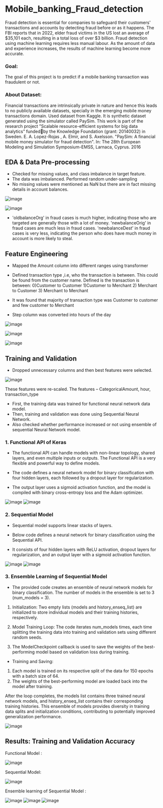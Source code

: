 # Mobile_banking_Fraud_detection

Fraud detection is essential for companies to safeguard their customers' transactions and accounts by detecting fraud before or as it happens. 
The FBI reports that in 2022, elder fraud victims in the US lost an average of $35,101 each, resulting in a total loss of over $3 billion.
Fraud detection using machine learning requires less manual labour. As the amount of data and experience increases, the results of machine learning become more accurate.


### Goal:

The goal of this project is to predict if a mobile banking transaction was fraudulent or not.

### About Dataset:
Financial transactions are intrinsically private in nature and hence this leads to no publicly available datasets, specially in the emerging mobile money transactions domain.
Used dataset from Kaggle. It is synthetic dataset generated using the simulator called PaySim. 
This work is part of the research project ”Scalable resource-efficient systems for big data analytics” fundedby the Knowledge Foundation (grant: 20140032) in Sweden.
E. A. Lopez-Rojas , A. Elmir, and S. Axelsson. "PaySim: A financial mobile money simulator for fraud detection". In: The 28th European Modeling and Simulation Symposium-EMSS, Larnaca, Cyprus. 2016

## EDA & Data Pre-processing

- Checked for missing values, and class imbalance in target feature.
- The data was imbalanced. Performed random under-sampling
- No missing values were mentioned as NaN but there are in fact missing details in account balances. 


![image](https://github.com/user-attachments/assets/f6f6550b-4136-4a0d-87d3-ca24666c6d47)


![image](https://github.com/user-attachments/assets/93422a63-c49c-4838-b65a-c3ed5dd701d7)


- 'oldbalanceOrg' in fraud cases is much higher, indicating those who are targeted are generally those with a lot of money. 'newbalanceOrig' in fraud cases are much less in fraud cases. 'newbalanceDest' in fraud cases is very less, indicating the person who does have much money in account is more likely to steal. 

## Feature Engineering

- Mapped the Amount column into different ranges using transformer

- Defined transaction type ,i.e, who the transaction is between. This could be found from the customer name. Defined is the transaction is between:
          0)Customer to Customer   1)Customer to Merchant 
          2) Merchant to Customer  3) Merchant to Merchant

- It was found that majority of transaction type was Customer to customer and few customer to Merchant

- Step column was converted into hours of the day 

![image](https://github.com/user-attachments/assets/af721d87-1990-494c-acca-30e577dd38db)

![image](https://github.com/user-attachments/assets/cb3f3f1d-f85b-4941-99ef-73d714e3df2a)

![image](https://github.com/user-attachments/assets/ddc6bae9-3763-4c82-8840-9b8614d877cc)


## Training and Validation

- Dropped unnecessary columns and then best features were selected. 

![image](https://github.com/user-attachments/assets/37be82a0-c8a7-4109-a21b-290634417d2b)

These features were re-scaled. The features  – CategoricalAmount, hour, transaction_type

- First, the training data was trained for  functional neural network data model. 
- Then, training and validation was done using Sequential Neural Network.
- Also checked whether performance increased or not using ensemble of sequential Neural Network model.

### 1. Functional API of Keras

- The functional API can handle models with non-linear topology, shared layers, and even multiple inputs or outputs. The Functional API is a very flexible and powerful way to define models.

- The code defines a neural network model for binary classification with four hidden layers, each followed by a dropout layer for regularization. 

- The output layer uses a sigmoid activation function, and the model is compiled with binary cross-entropy loss and the Adam optimizer. 


![image](https://github.com/user-attachments/assets/fb135798-6ce9-42ee-a7e0-5ec09a7b90bc)          ![image](https://github.com/user-attachments/assets/e838ebda-d045-4684-87d6-1e0dc6d867aa)


### 2. Sequential Model

- Sequential model supports linear stacks of layers.

- Below code defines a neural network for binary classification using the Sequential API. 

- It consists of four hidden layers with ReLU activation, dropout layers for regularization, and an output layer with a sigmoid activation function. 


![image](https://github.com/user-attachments/assets/c4a44e8a-68a2-4db0-9918-96729cc019d1)          ![image](https://github.com/user-attachments/assets/a862bfa0-a110-4f8e-8915-5851159eff1e)


### 3. Ensemble Learning of Sequential Model

- The provided code creates an ensemble of neural network models for binary classification. The number of models in the ensemble is set to 3 (num_models = 3).

1. Initialization: Two empty lists (models and history_enseq_list) are initialized to store individual models and their training histories, respectively.

2. Model Training Loop: The code iterates num_models times, each time splitting the training data into training and validation sets using different random seeds.

3. The ModelCheckpoint callback is used to save the weights of the best-performing model based on validation loss during training.

- Training and Saving:
1. Each model is trained on its respective split of the data for 150 epochs with a batch size of 64.
2. The weights of the best-performing model are loaded back into the model after training.

After the loop completes, the models list contains three trained neural network models, and history_enseq_list contains their corresponding training histories. This ensemble of models provides diversity in training data splits and initialization conditions, contributing to potentially improved generalization performance.

![image](https://github.com/user-attachments/assets/005dfa26-d039-4906-b176-0ae5f8d3c3dc)


## Results: Training and Validation Accuracy

Functional Model :

![image](https://github.com/user-attachments/assets/aea7b81d-ad8f-4099-8144-8ac3f78ec990)       
                                                                                                                  
Sequential Model:

 ![image](https://github.com/user-attachments/assets/64c8d48f-7c94-45dd-9c2b-466be2911c54)

Ensemble learning of Sequential Model :

![image](https://github.com/user-attachments/assets/18578739-03f3-4c96-b49f-cad40320310e)              ![image](https://github.com/user-attachments/assets/531d73a2-ed6f-4ca5-8210-7c7756a7cb4f)                ![image](https://github.com/user-attachments/assets/61072e83-06a8-470b-b540-d415f675123c)




